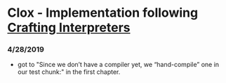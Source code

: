 # Clox - Implementation following [Crafting Interpreters](https://www.craftinginterpreters.com)

### 4/28/2019
- got to "Since we don’t have a compiler yet, we “hand-compile” one in our test chunk:" in the first chapter.